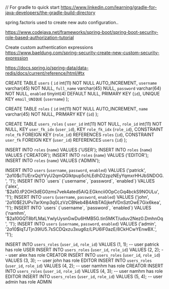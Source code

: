 // For gradle to quick start
https://www.linkedin.com/learning/gradle-for-java-developers/the-gradle-build-directory

spring.factoris used to create new auto configuration..

https://www.codejava.net/frameworks/spring-boot/spring-boot-security-role-based-authorization-tutorial

Create custom authentication expressions
https://www.baeldung.com/spring-security-create-new-custom-security-expression

https://docs.spring.io/spring-data/data-redis/docs/current/reference/html/#tx

CREATE TABLE `users` (
  `id` int(11) NOT NULL AUTO_INCREMENT,
  `username` varchar(45) NOT NULL,
  `full_name` varchar(45) NULL,
  `password` varchar(64) NOT NULL,
  `enabled` tinyint(4) DEFAULT NULL,
  PRIMARY KEY (`id`),
  UNIQUE KEY `email_UNIQUE` (`username`)
);
 
CREATE TABLE `roles` (
  `id` int(11) NOT NULL AUTO_INCREMENT,
  `name` varchar(45) NOT NULL,
  PRIMARY KEY (`id`)
);
 
CREATE TABLE `users_roles` (
  `user_id` int(11) NOT NULL,
  `role_id` int(11) NOT NULL,
  KEY `user_fk_idx` (`user_id`),
  KEY `role_fk_idx` (`role_id`),
  CONSTRAINT `role_fk` FOREIGN KEY (`role_id`) REFERENCES `roles` (`id`),
  CONSTRAINT `user_fk` FOREIGN KEY (`user_id`) REFERENCES `users` (`id`)
);


INSERT INTO `roles` (`name`) VALUES ('USER');
INSERT INTO `roles` (`name`) VALUES ('CREATOR');
INSERT INTO `roles` (`name`) VALUES ('EDITOR');
INSERT INTO `roles` (`name`) VALUES ('ADMIN');

INSERT INTO `users` (`username`, `password`, `enabled`) VALUES ('patrick', '$2a$10$cTUErxQqYVyU2qmQGIktpup5chLEdhD2zpzNEyYqmxrHHJbSNDOG.', '1');
INSERT INTO `users` (`username`, `password`, `enabled`) VALUES ('alex', '$2a$10$.tP2OH3dEG0zms7vek4ated5AiQ.EGkncii0OpCcGq4bckS9NOULu', '1');
INSERT INTO `users` (`username`, `password`, `enabled`) VALUES ('john', '$2a$10$E2UPv7arXmp3q0LzVzCBNeb4B4AtbTAGjkefVDnSztOwE7Gix6kea', '1');
INSERT INTO `users` (`username`, `password`, `enabled`) VALUES ('namhm', '$2a$10$GQT8bfLMaLYwlyUysnGwDu6HMB5G.tin5MKT/uduv2Nez0.DmhnOq', '1');
INSERT INTO `users` (`username`, `password`, `enabled`) VALUES ('admin', '$2a$10$IqTJTjn39IU5.7sSCDQxzu3xug6z/LPU6IF0azE/8CkHCwYEnwBX.', '1');


INSERT INTO `users_roles` (`user_id`, `role_id`) VALUES (1, 1); -- user patrick has role USER
INSERT INTO `users_roles` (`user_id`, `role_id`) VALUES (2, 2); -- user alex has role CREATOR
INSERT INTO `users_roles` (`user_id`, `role_id`) VALUES (3, 3); -- user john has role EDITOR
INSERT INTO `users_roles` (`user_id`, `role_id`) VALUES (4, 2); -- user namhm has role CREATOR
INSERT INTO `users_roles` (`user_id`, `role_id`) VALUES (4, 3); -- user namhm has role EDITOR
INSERT INTO `users_roles` (`user_id`, `role_id`) VALUES (5, 4); -- user admin has role ADMIN
